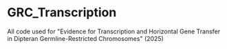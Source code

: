 # GRC_Transcription
All code used for "Evidence for Transcription and Horizontal Gene Transfer in Dipteran Germline-Restricted Chromosomes" (2025)

